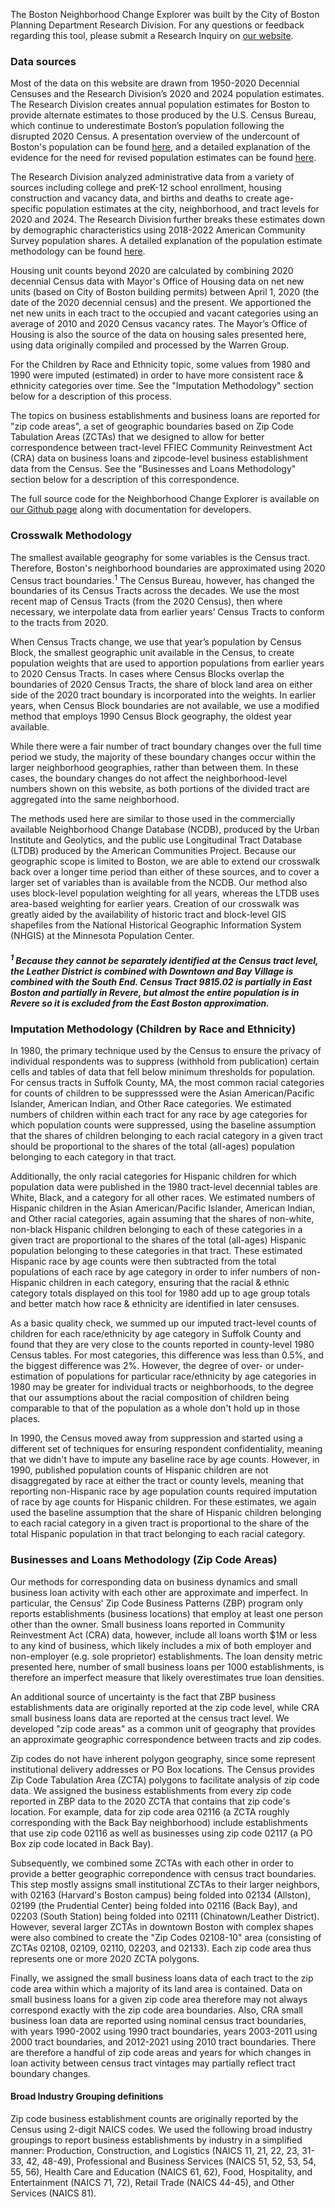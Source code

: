 The Boston Neighborhood Change Explorer was built by the City of Boston Planning Department Research Division. For any questions or feedback regarding this tool, please submit a Research Inquiry on [our website](https://www.bostonplans.org/research/).

### Data sources

Most of the data on this website are drawn from 1950-2020 Decennial Censuses and the Research Division’s 2020 and 2024 population estimates. The Research Division creates annual population estimates for Boston to provide alternate estimates to those produced by the U.S. Census Bureau, which continue to underestimate Boston’s population following the disrupted 2020 Census. A presentation overview of the undercount of Boston's population can be found [here](https://www.bostonplans.org/documents/research-other/undercount-of-boston-s-population-presentation), and a detailed explanation of the evidence for the need for revised population estimates can be found [here](https://www.bostonplans.org/documents/research-other/rationale-for-creating-alternatives-to-census-esti).

The Research Division analyzed administrative data from a variety of sources including college and preK-12 school enrollment, housing construction and vacancy data, and births and deaths to create age-specific population estimates at the city, neighborhood, and tract levels for 2020 and 2024. The Research Division further breaks these estimates down by demographic characteristics using 2018-2022 American Community Survey population shares. A detailed explanation of the population estimate methodology can be found [here](https://www.bostonplans.org/documents/research-other/summary-population-adjustment-and-projection-metho).

Housing unit counts beyond 2020 are calculated by combining 2020 decennial Census data with Mayor's Office of Housing data on net new units (based on City of Boston building permits) between April 1, 2020 (the date of the 2020 decennial census) and the present. We apportioned the net new units in each tract to the occupied and vacant categories using an average of 2010 and 2020 Census vacancy rates. The Mayor’s Office of Housing is also the source of the data on housing sales presented here, using data originally compiled and processed by the Warren Group.

For the Children by Race and Ethnicity topic, some values from 1980 and 1990 were imputed (estimated) in order to have more consistent race & ethnicity categories over time. See the "Imputation Methodology" section below for a description of this process.

The topics on business establishments and business loans are reported for "zip code areas", a set of geographic boundaries based on Zip Code Tabulation Areas (ZCTAs) that we designed to allow for better correspondence between tract-level FFIEC Community Reinvestment Act (CRA) data on business loans and zipcode-level business establishment data from the Census. See the "Businesses and Loans Methodology" section below for a description of this correspondence.

The full source code for the Neighborhood Change Explorer is available on [our Github page](https://github.com/bpda-research-division/neighborhood-change) along with documentation for developers.

### Crosswalk Methodology 

The smallest available geography for some variables is the Census tract. Therefore, Boston's neighborhood boundaries are approximated using 2020 Census tract boundaries.<sup>1</sup> The Census Bureau, however, has changed the boundaries of its Census Tracts across the decades. We use the most recent map of Census Tracts (from the 2020 Census), then where necessary, we interpolate data from earlier years’ Census Tracts to conform to the tracts from 2020.

When Census Tracts change, we use that year’s population by Census Block, the smallest geographic unit available in the Census, to create population weights that are used to apportion populations from earlier years to 2020 Census Tracts. In cases where Census Blocks overlap the boundaries of 2020 Census Tracts, the share of block land area on either side of the 2020 tract boundary is incorporated into the weights. In earlier years, when Census Block boundaries are not available, we use a modified method that employs 1990 Census Block geography, the oldest year available.

While there were a fair number of tract boundary changes over the full time period we study, the majority of these boundary changes occur within the larger neighborhood geographies, rather than between them. In these cases, the boundary changes do not affect the neighborhood-level numbers shown on this website, as both portions of the divided tract are aggregated into the same neighborhood.

The methods used here are similar to those used in the commercially available Neighborhood Change Database (NCDB), produced by the Urban Institute and Geolytics, and the public use Longitudinal Tract Database (LTDB) produced by the American Communities Project. Because our geographic scope is limited to Boston, we are able to extend our crosswalk back over a longer time period than either of these sources, and to cover a larger set of variables than is available from the NCDB. Our method also uses block-level population weighting for all years, whereas the LTDB uses area-based weighting for earlier years. Creation of our crosswalk was greatly aided by the availability of historic tract and block-level GIS shapefiles from the National Historical Geographic Information System (NHGIS) at the Minnesota Population Center.

##### <sup>1</sup> Because they cannot be separately identified at the Census tract level, the Leather District is combined with Downtown and Bay Village is combined with the South End. Census Tract 9815.02 is partially in East Boston and partially in Revere, but almost the entire population is in Revere so it is excluded from the East Boston approximation.

### Imputation Methodology (Children by Race and Ethnicity)

In 1980, the primary technique used by the Census to ensure the privacy of individual respondents was to suppress (withhold from publication) certain cells and tables of data that fell below minimum thresholds for population. For census tracts in Suffolk County, MA, the most common racial categories for counts of children to be suppresssed were the Asian American/Pacific Islander, American Indian, and Other Race categories. We estimated numbers of children within each tract for any race by age categories for which population counts were suppressed, using the baseline assumption that the shares of children belonging to each racial category in a given tract should be proportional to the shares of the total (all-ages) population belonging to each category in that tract.

Additionally, the only racial categories for Hispanic children for which population data were published in the 1980 tract-level decennial tables are White, Black, and a category for all other races. We estimated numbers of Hispanic children in the Asian American/Pacific Islander, American Indian, and Other racial categories, again assuming that the shares of non-white, non-black Hispanic children belonging to each of these categories in a given tract are proportional to the shares of the total (all-ages) Hispanic population belonging to these categories in that tract. These estimated Hispanic race by age counts were then subtracted from the total populations of each race by age category in order to infer numbers of non-Hispanic children in each category, ensuring that the racial & ethnic category totals displayed on this tool for 1980 add up to age group totals and better match how race & ethnicity are identified in later censuses.

As a basic quality check, we summed up our imputed tract-level counts of children for each race/ethnicity by age category in Suffolk County and found that they are very close to the counts reported in county-level 1980 Census tables. For most categories, this difference was less than 0.5%, and the biggest difference was 2%. However, the degree of over- or under-estimation of populations for particular race/ethnicity by age categories in 1980 may be greater for individual tracts or neighborhoods, to the degree that our assumptions about the racial composition of children being comparable to that of the population as a whole don't hold up in those places. 

In 1990, the Census moved away from suppression and started using a different set of techniques for ensuring respondent confidentiality, meaning that we didn't have to impute any baseline race by age counts. However, in 1990, published population counts of Hispanic children are not disaggregated by race at either the tract or county levels, meaning that reporting non-Hispanic race by age population counts required imputation of race by age counts for Hispanic children. For these estimates, we again used the baseline assumption that the share of Hispanic children belonging to each racial category in a given tract is proportional to the share of the total Hispanic population in that tract belonging to each racial category. 

### Businesses and Loans Methodology (Zip Code Areas)

Our methods for corresponding data on business dynamics and small business loan activity with each other are approximate and imperfect. In particular, the Census' Zip Code Business Patterns (ZBP) program only reports establishments (business locations) that employ at least one person other than the owner. Small business loans reported in Community Reinvestment Act (CRA) data, however, include all loans worth $1M or less to any kind of business, which likely includes a mix of both employer and non-employer (e.g. sole proprietor) establishments. The loan density metric presented here, number of small business loans per 1000 establishments, is therefore an imperfect measure that likely overestimates true loan densities. 

An additional source of uncertainty is the fact that ZBP business establishments data are originally reported at the zip code level, while CRA small business loans data are reported at the census tract level. We developed "zip code areas" as a common unit of geography that provides an approximate geographic correspondence between tracts and zip codes.

Zip codes do not have inherent polygon geography, since some represent institutional delivery addresses or PO Box locations. The Census provides Zip Code Tabulation Area (ZCTA) polygons to facilitate analysis of zip code data. We assigned the business establishments from every zip code reported in ZBP data to the 2020 ZCTA that contains that zip code's location. For example, data for zip code area 02116 (a ZCTA roughly corresponding with the Back Bay neighborhood) include establishments that use zip code 02116 as well as businesses using zip code 02117 (a PO Box zip code located in Back Bay). 

Subsequently, we combined some ZCTAs with each other in order to provide a better geographic correpondence with census tract boundaries. This step mostly assigns small institutional ZCTAs to their larger neighbors, with 02163 (Harvard's Boston campus) being folded into 02134 (Allston), 02199 (the Prudential Center) being folded into 02116 (Back Bay), and 02203 (South Station) being folded into 02111 (Chinatown/Leather District). However, several larger ZCTAs in downtown Boston with complex shapes were also combined to create the "Zip Codes 02108-10" area (consisting of ZCTAs 02108, 02109, 02110, 02203, and 02133). Each zip code area thus represents one or more 2020 ZCTA polygons.

Finally, we assigned the small business loans data of each tract to the zip code area within which a majority of its land area is contained. Data on small business loans for a given zip code area therefore may not always correspond exactly with the zip code area boundaries. Also, CRA small business loan data are reported using nominal census tract boundaries, with years 1990-2002 using 1990 tract boundaries, years 2003-2011 using 2000 tract boundaries, and 2012-2021 using 2010 tract boundaries. There are therefore a handful of zip code areas and years for which changes in loan activity between census tract vintages may partially reflect tract boundary changes.

#### Broad Industry Grouping definitions

Zip code business establishment counts are originally reported by the Census using 2-digit NAICS codes. We used the following broad industry groupings to report business establishments by industry in a simplified manner: Production, Construction, and Logistics (NAICS 11, 21, 22, 23, 31-33, 42, 48-49), Professional and Business Services (NAICS 51, 52, 53, 54, 55, 56), Health Care and Education (NAICS 61, 62), Food, Hospitality, and Entertainment (NAICS 71, 72), Retail Trade (NAICS 44-45), and Other Services (NAICS 81).